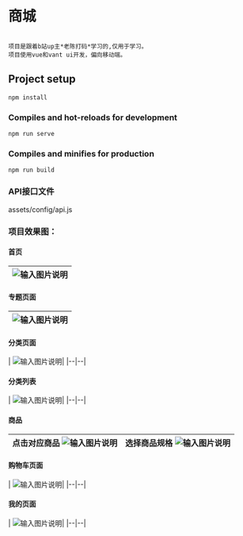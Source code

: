 # 商城 
```

项目是跟着b站up主*老陈打码*学习的,仅用于学习。
项目使用vue和vant ui开发，偏向移动端。
```

## Project setup
```
npm install
```

### Compiles and hot-reloads for development
```
npm run serve
```

### Compiles and minifies for production
```
npm run build
```

### API接口文件

assets/config/api.js



### 项目效果图：

#### 首页
|  ![输入图片说明](https://raw.githubusercontent.com/LLQ1121/WYU544/master/网易严选商城/mall/img/home.PNG "屏幕截图.png")|
|--|

#### 专题页面
|  ![输入图片说明](https://raw.githubusercontent.com/LLQ1121/WYU544/master/网易严选商城/mall/img/topic.PNG "屏幕截图.png")|
|--|

#### 分类页面
|  ![输入图片说明](https://raw.githubusercontent.com/LLQ1121/WYU544/master/网易严选商城/mall/img/category.PNG "屏幕截图.png")|
|--|--|

#### 分类列表
|  ![输入图片说明](https://raw.githubusercontent.com/LLQ1121/WYU544/master/网易严选商城/mall/img/categoryList.PNG "屏幕截图.png")|
|--|--|

#### 商品
| 点击对应商品 ![输入图片说明](https://images.gitee.com/uploads/images/2020/0713/product.png "屏幕截图.png") | 选择商品规格 ![输入图片说明](https://images.gitee.com/uploads/images/2020/0713/clickProduct.png "屏幕截图.png") |
|---|---|

#### 购物车页面
|  ![输入图片说明](https://raw.githubusercontent.com/LLQ1121/WYU544/master/网易严选商城/mall/img/bycart.PNG "屏幕截图.png")|
|--|--|

#### 我的页面
|  ![输入图片说明](https://raw.githubusercontent.com/LLQ1121/WYU544/master/网易严选商城/mall/img/my.PNG "屏幕截图.png")|
|--|--|